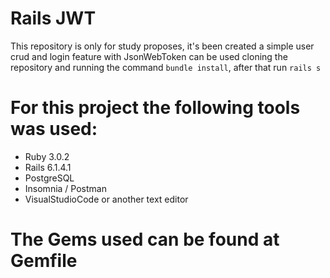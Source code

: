 # Rails JWT

This repository is only for study proposes, it's been created a simple user crud and login
feature with JsonWebToken can be used cloning the repository and running the command `bundle install`,
after that run `rails s`

# For this project the following tools was used:

- Ruby 3.0.2
- Rails 6.1.4.1
- PostgreSQL
- Insomnia / Postman
- VisualStudioCode or another text editor

# The Gems used can be found at Gemfile 